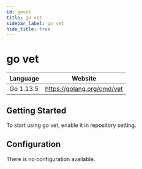 ```yaml
---
id: govet
title: go vet
sidebar_label: go vet
hide_title: true
---
```


# go vet

| Language  | Website                    |
| --------- | -------------------------- |
| Go 1.13.5 | https://golang.org/cmd/vet |

## Getting Started

To start using go vet, enable it in repository setting.

## Configuration

There is no configuration available.
